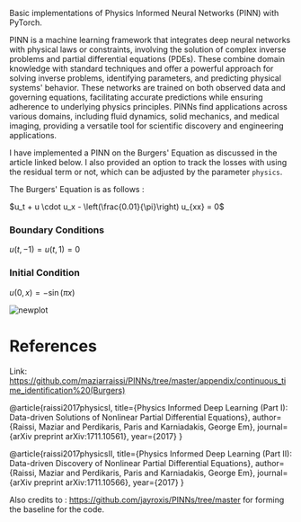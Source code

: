 Basic implementations of Physics Informed Neural Networks (PINN) with PyTorch.

PINN is a machine learning framework that integrates deep neural networks with physical laws or constraints, involving the solution of complex inverse problems and partial differential equations (PDEs). These combine domain knowledge with standard techniques and offer a powerful approach for solving inverse problems, identifying parameters, and predicting physical systems' behavior. These networks are trained on both observed data and governing equations, facilitating accurate predictions while ensuring adherence to underlying physics principles. PINNs find applications across various domains, including fluid dynamics, solid mechanics, and medical imaging, providing a versatile tool for scientific discovery and engineering applications.

I have implemented a PINN on the Burgers' Equation as discussed in the article linked below. I also provided an option to track the losses with using the residual term or not, which can be adjusted by the parameter `physics`.

The Burgers' Equation is as follows : 

   $u_t + u \cdot u_x - \left(\frac{0.01}{\pi}\right) u_{xx} = 0$
  
  ### Boundary Conditions
  
   $u(t, -1) = u(t, 1) = 0$
  
  ### Initial Condition
  
   $u(0, x) = -\sin(\pi x)$

![newplot](https://github.com/HridayM25/Physics-Informed-NN/assets/107138441/85ea7ea7-93ea-45d4-9b01-25a7aa2d916a)



# References 

Link: https://github.com/maziarraissi/PINNs/tree/master/appendix/continuous_time_identification%20(Burgers)

@article{raissi2017physicsI, title={Physics Informed Deep Learning (Part I): Data-driven Solutions of Nonlinear Partial Differential Equations}, author={Raissi, Maziar and Perdikaris, Paris and Karniadakis, George Em}, journal={arXiv preprint arXiv:1711.10561}, year={2017} }

@article{raissi2017physicsII, title={Physics Informed Deep Learning (Part II): Data-driven Discovery of Nonlinear Partial Differential Equations}, author={Raissi, Maziar and Perdikaris, Paris and Karniadakis, George Em}, journal={arXiv preprint arXiv:1711.10566}, year={2017} }

Also credits to : https://github.com/jayroxis/PINNs/tree/master for forming the baseline for the code.
